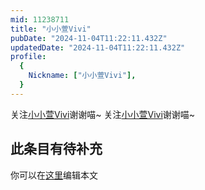 ```yaml
---
mid: 11238711
title: "小小萱Vivi"
pubDate: "2024-11-04T11:22:11.432Z"
updatedDate: "2024-11-04T11:22:11.432Z"
profile:
  {
    Nickname: ["小小萱Vivi"],
  }
---
```


关注[小小萱Vivi](https://space.bilibili.com/11238711)谢谢喵~ 关注[小小萱Vivi](https://space.bilibili.com/11238711)谢谢喵~

## 此条目有待补充
你可以在[这里](https://github.com/Yuhanawa/VTuber.ICU-Content/edit/master/v/小小萱Vivi/index.md)编辑本文
